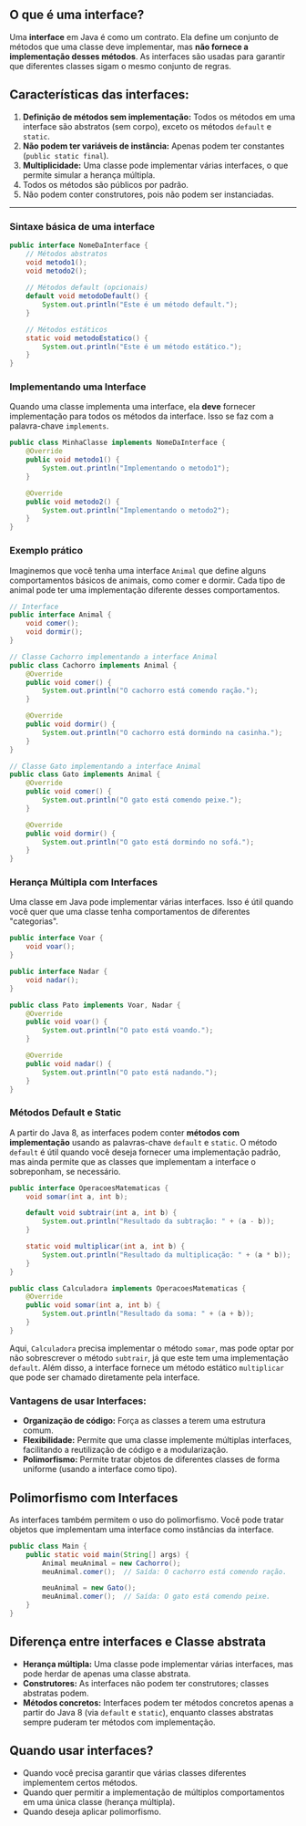 ## O que é uma interface?

Uma **interface** em Java é como um contrato. Ela define um conjunto de métodos que uma classe deve implementar, mas **não fornece a implementação desses métodos**. As interfaces são usadas para garantir que diferentes classes sigam o mesmo conjunto de regras.

## Características das interfaces:

1. **Definição de métodos sem implementação:** Todos os métodos em uma interface são abstratos (sem corpo), exceto os métodos `default` e `static`.
2. **Não podem ter variáveis de instância:** Apenas podem ter constantes (`public static final`).
3. **Multiplicidade:** Uma classe pode implementar várias interfaces, o que permite simular a herança múltipla.
4. Todos os métodos são públicos por padrão.
5. Não podem conter construtores, pois não podem ser instanciadas.

---

### Sintaxe básica de uma interface

```java
public interface NomeDaInterface {
    // Métodos abstratos
    void metodo1();
    void metodo2();
    
    // Métodos default (opcionais)
    default void metodoDefault() {
        System.out.println("Este é um método default.");
    }

    // Métodos estáticos
    static void metodoEstatico() {
        System.out.println("Este é um método estático.");
    }
}
```

### Implementando uma Interface

Quando uma classe implementa uma interface, ela **deve** fornecer implementação para todos os métodos da interface. Isso se faz com a palavra-chave `implements`.

```java
public class MinhaClasse implements NomeDaInterface {
    @Override
    public void metodo1() {
        System.out.println("Implementando o metodo1");
    }

    @Override
    public void metodo2() {
        System.out.println("Implementando o metodo2");
    }
}

```

### Exemplo prático

Imaginemos que você tenha uma interface `Animal` que define alguns comportamentos básicos de animais, como comer e dormir. Cada tipo de animal pode ter uma implementação diferente desses comportamentos.

```java
// Interface
public interface Animal {
    void comer();
    void dormir();
}

// Classe Cachorro implementando a interface Animal
public class Cachorro implements Animal {
    @Override
    public void comer() {
        System.out.println("O cachorro está comendo ração.");
    }

    @Override
    public void dormir() {
        System.out.println("O cachorro está dormindo na casinha.");
    }
}

// Classe Gato implementando a interface Animal
public class Gato implements Animal {
    @Override
    public void comer() {
        System.out.println("O gato está comendo peixe.");
    }

    @Override
    public void dormir() {
        System.out.println("O gato está dormindo no sofá.");
    }
}
```

### Herança Múltipla com Interfaces

Uma classe em Java pode implementar várias interfaces. Isso é útil quando você quer que uma classe tenha comportamentos de diferentes "categorias".

```java
public interface Voar {
    void voar();
}

public interface Nadar {
    void nadar();
}

public class Pato implements Voar, Nadar {
    @Override
    public void voar() {
        System.out.println("O pato está voando.");
    }

    @Override
    public void nadar() {
        System.out.println("O pato está nadando.");
    }
}
```

### Métodos Default e Static

A partir do Java 8, as interfaces podem conter **métodos com implementação** usando as palavras-chave `default` e `static`. O método `default` é útil quando você deseja fornecer uma implementação padrão, mas ainda permite que as classes que implementam a interface o sobreponham, se necessário.

```java
public interface OperacoesMatematicas {
    void somar(int a, int b);

    default void subtrair(int a, int b) {
        System.out.println("Resultado da subtração: " + (a - b));
    }

    static void multiplicar(int a, int b) {
        System.out.println("Resultado da multiplicação: " + (a * b));
    }
}

public class Calculadora implements OperacoesMatematicas {
    @Override
    public void somar(int a, int b) {
        System.out.println("Resultado da soma: " + (a + b));
    }
}
```

Aqui, `Calculadora` precisa implementar o método `somar`, mas pode optar por não sobrescrever o método `subtrair`, já que este tem uma implementação `default`. Além disso, a interface fornece um método estático `multiplicar` que pode ser chamado diretamente pela interface.

### Vantagens de usar Interfaces:

- **Organização de código:** Força as classes a terem uma estrutura comum.
- **Flexibilidade:** Permite que uma classe implemente múltiplas interfaces, facilitando a reutilização de código e a modularização.
- **Polimorfismo:** Permite tratar objetos de diferentes classes de forma uniforme (usando a interface como tipo).

## Polimorfismo com Interfaces

As interfaces também permitem o uso do polimorfismo. Você pode tratar objetos que implementam uma interface como instâncias da interface.

```java
public class Main {
    public static void main(String[] args) {
        Animal meuAnimal = new Cachorro();
        meuAnimal.comer();  // Saída: O cachorro está comendo ração.

        meuAnimal = new Gato();
        meuAnimal.comer();  // Saída: O gato está comendo peixe.
    }
}
```

## Diferença entre interfaces e Classe abstrata

- **Herança múltipla:** Uma classe pode implementar várias interfaces, mas pode herdar de apenas uma classe abstrata.
- **Construtores:** As interfaces não podem ter construtores; classes abstratas podem.
- **Métodos concretos:** Interfaces podem ter métodos concretos apenas a partir do Java 8 (via `default` e `static`), enquanto classes abstratas sempre puderam ter métodos com implementação.

## Quando usar interfaces?

- Quando você precisa garantir que várias classes diferentes implementem certos métodos.
- Quando quer permitir a implementação de múltiplos comportamentos em uma única classe (herança múltipla).
- Quando deseja aplicar polimorfismo.
